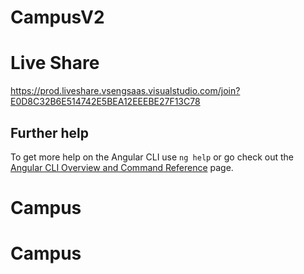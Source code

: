 # CampusV2

# Live Share
https://prod.liveshare.vsengsaas.visualstudio.com/join?E0D8C32B6E514742E5BEA12EEEBE27F13C78

## Further help

To get more help on the Angular CLI use `ng help` or go check out the [Angular CLI Overview and Command Reference](https://angular.io/cli) page.
# Campus
# Campus

